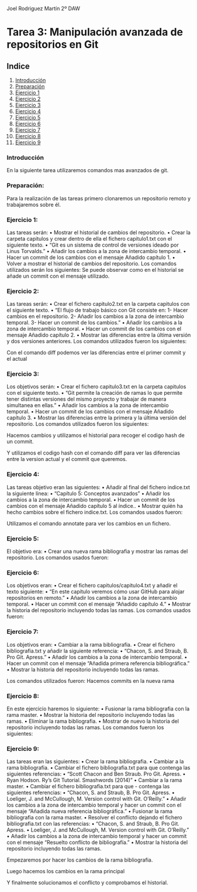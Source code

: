 
Joel Rodriguez Martín
2º DAW

# Tarea 3: Manipulación avanzada de repositorios en Git

## Indice
1. [Introducción](#introduccion)  
2. [Preparación](#preparacion)    
3. [Ejercicio 1](#ejercicio1)  
4. [Ejercicio 2](#ejercicio2)    
5. [Ejercicio 3](#ejercicio3)    
6. [Ejercicio 4](#ejercicio4)     
7. [Ejercicio 5](#ejercicio5)   
8. [Ejercicio 6](#ejercicio6)   
9. [Ejercicio 7](#ejercicio7)   
10. [Ejercicio 8](#ejercicio8)   
11. [Ejercicio 9](#ejercicio9)   



### Introducción <a name="introduccion"></a>
En la siguiente tarea utilizaremos comandos mas avanzados de git.

### Preparación: <a name="preparacion"></a>
Para la realización de las tareas primero clonaremos un repositorio remoto y trabajaremos sobre él.









### Ejercicio 1: <a name="ejercicio1"></a>
Las tareas serán:
    • Mostrar el historial de cambios del repositorio. 
    • Crear la carpeta capitulos y crear dentro de ella el fichero capitulo1.txt con el siguiente texto. 
    • “Git es un sistema de control de versiones ideado por Linus Torvalds.”
    • Añadir los cambios a la zona de intercambio temporal. 
    • Hacer un commit de los cambios con el mensaje Añadido capítulo 1. 
    • Volver a mostrar el historial de cambios del repositorio. 
Los comandos utilizados serán los siguientes: 
Se puede observar como en el historial se añade un commit con el mensaje utilizado.




### Ejercicio 2: <a name="ejercicio2"></a>
Las tareas serán:
    • Crear el fichero capitulo2.txt en la carpeta capitulos con el siguiente texto. 
    • “El flujo de trabajo básico con Git consiste en: 1- Hacer cambios en el repositorio. 2- Añadir los cambios a la zona de intercambio temporal. 3- Hacer un commit de los cambios.”
    • Añadir los cambios a la zona de intercambio temporal. 
    • Hacer un commit de los cambios con el mensaje Añadido capítulo 2. 
    • Mostrar las diferencias entre la última versión y dos versiones anteriores. 
Los comandos utilizados fueron los siguientes:

Con el comando diff podemos ver las diferencias entre el primer commit y el actual


### Ejercicio 3: <a name="ejercicio3"></a>
Los objetivos serán:
    • Crear el fichero capitulo3.txt en la carpeta capitulos con el siguiente texto. 
    • “Git permite la creación de ramas lo que permite tener distintas versiones del mismo proyecto y trabajar de manera simultanea en ellas.”
    • Añadir los cambios a la zona de intercambio temporal. 
    • Hacer un commit de los cambios con el mensaje Añadido capítulo 3. 
    • Mostrar las diferencias entre la primera y la última versión del repositorio. 
Los comandos utilizados fueron los siguientes:














Hacemos cambios y utilizamos el historial para recoger el codigo hash de un commit.














Y utilizamos el codigo hash con el comando diff para ver las diferencias entre la version actual y el commit que queremos.














### Ejercicio 4: <a name="ejercicio4"></a>
Las tareas objetivo eran las siguientes:
    • Añadir al final del fichero indice.txt la siguiente línea: 
    • “Capítulo 5: Conceptos avanzados”
    • Añadir los cambios a la zona de intercambio temporal. 
    • Hacer un commit de los cambios con el mensaje Añadido capítulo 5 al índice.. 
    • Mostrar quién ha hecho cambios sobre el fichero indice.txt. 
Los comandos usados fueron:

Utilizamos el comando annotate para ver los cambios en un fichero.




### Ejercicio 5: <a name="ejercicio5"></a>
El objetivo era:
    • Crear una nueva rama bibliografia y mostrar las ramas del repositorio.
Los comandos usados fueron:









### Ejercicio 6: <a name="ejercicio6"></a>
Los objetivos eran: 
    • Crear el fichero capitulos/capitulo4.txt y añadir el texto siguiente: 
    • “En este capítulo veremos cómo usar GitHub para alojar repositorios en remoto.”
    • Añadir los cambios a la zona de intercambio temporal. 
    • Hacer un commit con el mensaje “Añadido capítulo 4.” 
    • Mostrar la historia del repositorio incluyendo todas las ramas. 
Los comandos usados fueron:







### Ejercicio 7: <a name="ejercicio7"></a>
Los objetivos eran:
    • Cambiar a la rama bibliografia. 
    • Crear el fichero bibliografia.txt y añadir la siguiente referencia: 
    • “Chacon, S. and Straub, B. Pro Git. Apress.”
    • Añadir los cambios a la zona de intercambio temporal. 
    • Hacer un commit con el mensaje “Añadida primera referencia bibliográfica.” 
    • Mostrar la historia del repositorio incluyendo todas las ramas. 

Los comandos utilizados fueron:
Hacemos commits en la nueva rama



### Ejercicio 8: <a name="ejercicio8"></a>
En este ejercicio haremos lo siguiente:
    • Fusionar la rama bibliografia con la rama master. 
    • Mostrar la historia del repositorio incluyendo todas las ramas. 
    • Eliminar la rama bibliografia. 
    • Mostrar de nuevo la historia del repositorio incluyendo todas las ramas. 
Los comandos fueron los siguientes:







### Ejercicio 9: <a name="ejercicio9"></a>
Las tareas eran las siguientes: 
    • Crear la rama bibliografia. 
    • Cambiar a la rama bibliografia. 
    • Cambiar el fichero bibliografia.txt para que contenga las siguientes referencias: 
    • “Scott Chacon and Ben Straub. Pro Git. Apress.
    • Ryan Hodson. Ry’s Git Tutorial. Smashwords (2014)”
    • Cambiar a la rama master. 
    • Cambiar el fichero bibliografia.txt para que - contenga las siguientes referencias: 
    • “Chacon, S. and Straub, B. Pro Git. Apress.
    • Loeliger, J. and McCullough, M. Version control with Git. O’Reilly.”
    • Añadir los cambios a la zona de intercambio temporal y hacer un commit con el mensaje “Añadida nueva referencia bibliográfica.” 
    • Fusionar la rama bibliografia con la rama master. 
    • Resolver el conflicto dejando el fichero bibliografia.txt con las referencias: 
    • “Chacon, S. and Straub, B. Pro Git. Apress.
    • Loeliger, J. and McCullough, M. Version control with Git. O’Reilly.”
    • Añadir los cambios a la zona de intercambio temporal y hacer un commit con el mensaje “Resuelto conflicto de bibliografía.” 
    • Mostrar la historia del repositorio incluyendo todas las ramas. 














Empezaremos por hacer los cambios de la rama bibliografia.














Luego hacemos los cambios en la rama principal

















Y finalmente solucionamos el conflicto y comprobamos el historial.
